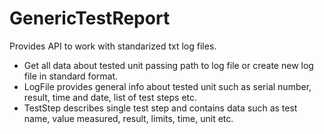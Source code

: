 # GenericTestReport
Provides API to work with standarized txt log files. 
- Get all data about tested unit passing path to log file or create new log file in standard format.
- LogFile provides general info about tested unit such as serial number, result, time and date, list of test steps etc.
- TestStep describes single test step and contains data such as test name, value measured, result, limits, time, unit etc. 
